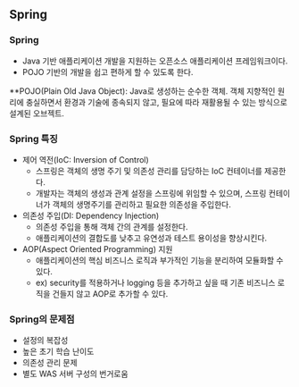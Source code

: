 ## Spring
### Spring

- Java 기반 애플리케이션 개발을 지원하는 오픈소스 애플리케이션 프레임워크이다.
- POJO 기반의 개발을 쉽고 편하게 할 수 있도록 한다.

**POJO(Plain Old Java Object): Java로 생성하는 순수한 객체. 객체 지향적인 원리에 충실하면서 환경과 기술에 종속되지 않고, 필요에 따라 재활용될 수 있는 방식으로 설계된 오브젝트.

### Spring 특징

- 제어 역전(IoC: Inversion of Control)
    - 스프링은 객체의 생명 주기 및 의존성 관리를 담당하는 IoC 컨테이너를 제공한다.
    - 개발자는 객체의 생성과 관계 설정을 스프링에 위임할 수 있으며, 스프링 컨테이너가 객체의 생명주기를 관리하고 필요한 의존성을 주입한다.
- 의존성 주입(DI: Dependency Injection)
    - 의존성 주입을 통해 객체 간의 관계를 설정한다.
    - 애플리케이션의 결합도를 낮추고 유연성과 테스트 용이성을 향상시킨다.
- AOP(Aspect Oriented Programming) 지원
    - 애플리케이션의 핵심 비즈니스 로직과 부가적인 기능을 분리하여 모듈화할 수 있다.
    - ex) security를 적용하거나 logging 등을 추가하고 싶을 때 기존 비즈니스 로직을 건들지 않고 AOP로 추가할 수 있다.

### Spring의 문제점

- 설정의 복잡성
- 높은 초기 학습 난이도
- 의존성 관리 문제
- 별도 WAS 서버 구성의 번거로움
